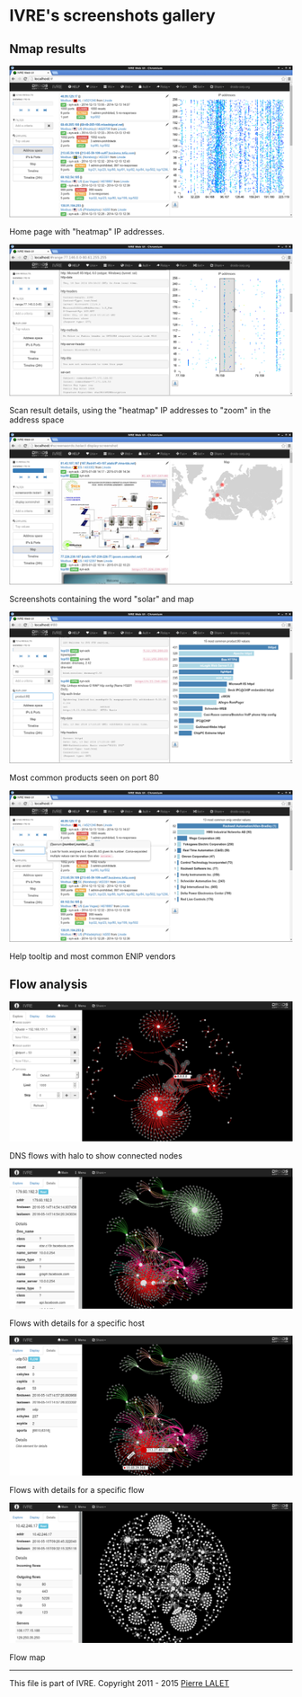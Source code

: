 # IVRE's screenshots gallery #

## Nmap results ##

![screenshot](screenshots/webui-home-heatmap.png)

Home page with "heatmap" IP addresses.


![screenshot](screenshots/webui-details-heatmapzoom.png)

Scan result details, using the "heatmap" IP addresses to "zoom" in the
address space


![screenshot](screenshots/webui-screenshots-solar-world.png)

Screenshots containing the word "solar" and map


![screenshot](screenshots/webui-topproducts-80.png)

Most common products seen on port 80


![screenshot](screenshots/webui-tooltip-topenipvendors.png)

Help tooltip and most common ENIP vendors


## Flow analysis ##

![screenshot](screenshots/webui-flow-dns-halo.png)

DNS flows with halo to show connected nodes


![screenshot](screenshots/webui-flow-details-host.png)

Flows with details for a specific host


![screenshot](screenshots/webui-flow-details-flow.png)

Flows with details for a specific flow


![screenshot](screenshots/webui-flow-flow-map.png)

Flow map


---

This file is part of IVRE. Copyright 2011 - 2015
[Pierre LALET](mailto:pierre.lalet@cea.fr)
